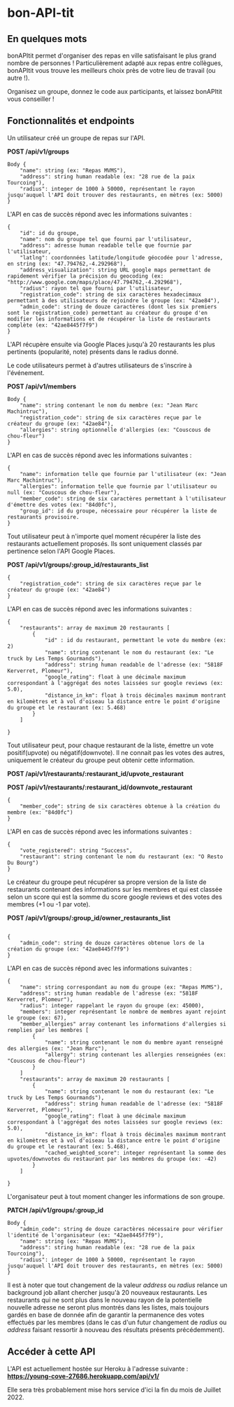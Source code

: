 # bon-API-tit

## En quelques mots

bonAPItit permet d'organiser des repas en ville satisfaisant le plus grand nombre de personnes ! Particulièrement adapté aux repas entre collègues, bonAPItit vous trouve les meilleurs choix près de votre lieu de travail (ou autre !). 

Organisez un groupe, donnez le code aux participants, et laissez bonAPItit vous conseiller !


## Fonctionnalités et endpoints

Un utilisateur créé un groupe de repas sur l'API.

**POST /api/v1/groups**
```
Body {
    "name": string (ex: "Repas MVMS"), 
    "address": string human readable (ex: "28 rue de la paix Tourcoing"), 
    "radius": integer de 1000 à 50000, représentant le rayon jusqu'auquel l'API doit trouver des restaurants, en mètres (ex: 5000)
}
```

L'API en cas de succès répond avec les informations suivantes :
```
{
    "id": id du groupe,
    "name": nom du groupe tel que fourni par l'utilisateur,
    "address": adresse human readable telle que fournie par l'utilisateur,
    "latlng": coordonnées latitude/longitude géocodée pour l'adresse, en string (ex: "47.794762,-4.292968"),
    "address_visualization": string URL google maps permettant de rapidement vérifier la précision du geocoding (ex: "http://www.google.com/maps/place/47.794762,-4.292968"),
    "radius": rayon tel que fourni par l'utilisateur,
    "registration_code": string de six caractères hexadecimaux permettant à des utilisateurs de rejoindre le groupe (ex: "42ae84"),
    "admin_code": string de douze caractères (dont les six premiers sont le registration_code) permettant au créateur du groupe d'en modifier les informations et de récupérer la liste de restaurants complète (ex: "42ae8445f7f9")
}
```

L'API récupère ensuite via Google Places jusqu'à 20 restaurants les plus pertinents (popularité, note) présents dans le radius donné.

Le code utilisateurs permet à d'autres utilisateurs de s'inscrire à l'événement.

**POST /api/v1/members**
```
Body {
    "name": string contenant le nom du membre (ex: "Jean Marc Machintruc"),
    "registration_code": string de six caractères reçue par le créateur du groupe (ex: "42ae84"),
    "allergies": string optionnelle d'allergies (ex: "Couscous de chou-fleur")
}
```

L'API en cas de succès répond avec les informations suivantes :
```
{
    "name": information telle que fournie par l'utilisateur (ex: "Jean Marc Machintruc"),
    "allergies": information telle que fournie par l'utilisateur ou null (ex: "Couscous de chou-fleur"),
    "member_code": string de six caractères permettant à l'utilisateur d'émettre des votes (ex: "84d0fc"),
    "group_id": id du groupe, nécessaire pour récupérer la liste de restaurants provisoire.
}
```

Tout utilisateur peut à n'importe quel moment récupérer la liste des restaurants actuellement proposés. Ils sont uniquement classés par pertinence selon l'API Google Places.

**POST /api/v1/groups/:group_id/restaurants_list**
```
{
    "registration_code": string de six caractères reçue par le créateur du groupe (ex: "42ae84")
}
```

L'API en cas de succès répond avec les informations suivantes :
```
{
    "restaurants": array de maximum 20 restaurants [
        {
            "id" : id du restaurant, permettant le vote du membre (ex: 2)
            "name": string contenant le nom du restaurant (ex: "Le truck by Les Temps Gourmands"),
            "address": string human readable de l'adresse (ex: "5818F Kerverret, Plomeur"),
            "google_rating": float à une décimale maximum correspondant à l'aggrégat des notes laissées sur google reviews (ex: 5.0),
            "distance_in_km": float à trois décimales maximum montrant en kilomètres et à vol d'oiseau la distance entre le point d'origine du groupe et le restaurant (ex: 5.468)
        }
    ]
    
}
```

Tout utilisateur peut, pour chaque restaurant de la liste, émettre un vote positif(upvote) ou négatif(downvote). Il ne connait pas les votes des autres, uniquement le créateur du groupe peut obtenir cette information. 

**POST /api/v1/restaurants/:restaurant_id/upvote_restaurant**

**POST /api/v1/restaurants/:restaurant_id/downvote_restaurant**
```
{
    "member_code": string de six caractères obtenue à la création du membre (ex: "84d0fc")
}
```

L'API en cas de succès répond avec les informations suivantes :
```
{
    "vote_registered": string "Success",
    "restaurant": string contenant le nom du restaurant (ex: "O Resto Du Bourg")
}
```

Le créateur du groupe peut récupérer sa propre version de la liste de restaurants contenant des informations sur les membres et qui est classée selon un score qui est la somme du score google reviews et des votes des membres (+1 ou -1 par vote).

**POST /api/v1/groups/:group_id/owner_restaurants_list**
```

{
    "admin_code": string de douze caractères obtenue lors de la création du groupe (ex: "42ae8445f7f9")
}
```

L'API en cas de succès répond avec les informations suivantes :
```
{   
    "name": string correspondant au nom du groupe (ex: "Repas MVMS"),
    "address": string human readable de l'adresse (ex: "5818F Kerverret, Plomeur"),
    "radius": integer rappelant le rayon du groupe (ex: 45000),
    "members": integer représentant le nombre de membres ayant rejoint le groupe (ex: 67),
    "member_allergies" array contenant les informations d'allergies si remplies par les membres [
        {
            "name": string contenant le nom du membre ayant renseigné des allergies (ex: "Jean Marc"),
            "allergy": string contenant les allergies renseignées (ex: "Couscous de chou-fleur")
        }
    ]
    "restaurants": array de maximum 20 restaurants [
        {
            "name": string contenant le nom du restaurant (ex: "Le truck by Les Temps Gourmands"),
            "address": string human readable de l'adresse (ex: "5818F Kerverret, Plomeur"),
            "google_rating": float à une décimale maximum correspondant à l'aggrégat des notes laissées sur google reviews (ex: 5.0),
            "distance_in_km": float à trois décimales maximum montrant en kilomètres et à vol d'oiseau la distance entre le point d'origine du groupe et le restaurant (ex: 5.468),
            "cached_weighted_score": integer représentant la somme des upvotes/downvotes du restaurant par les membres du groupe (ex: -42)
        }
    ]
    
}
```

L'organisateur peut à tout moment changer les informations de son groupe.

**PATCH /api/v1/groups/:group_id**
```
Body {
    "admin_code": string de douze caractères nécessaire pour vérifier l'identité de l'organisateur (ex: "42ae8445f7f9"),
    "name": string (ex: "Repas MVMS"), 
    "address": string human readable (ex: "28 rue de la paix Tourcoing"), 
    "radius": integer de 1000 à 50000, représentant le rayon jusqu'auquel l'API doit trouver des restaurants, en mètres (ex: 5000)
}
```

Il est à noter que tout changement de la valeur *address* ou *radius* relance un background job allant chercher jusqu'à 20 nouveaux restaurants. Les restaurants qui ne sont plus dans le nouveau rayon de la potentielle nouvelle adresse ne seront plus montrés dans les listes, mais toujours gardés en base de donnée afin de garantir la permanence des votes effectués par les membres (dans le cas d'un futur changement de *radius* ou *address* faisant ressortir à nouveau des résultats présents précédemment).

## Accéder à cette API

L'API est actuellement hostée sur Heroku à l'adresse suivante : **https://young-cove-27686.herokuapp.com/api/v1/**

Elle sera très probablement mise hors service d'ici la fin du mois de Juillet 2022.
